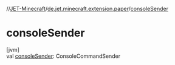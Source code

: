 //[JET-Minecraft](../../index.md)/[de.jet.minecraft.extension.paper](index.md)/[consoleSender](console-sender.md)

# consoleSender

[jvm]\
val [consoleSender](console-sender.md): ConsoleCommandSender
